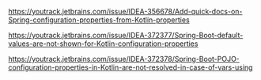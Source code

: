 https://youtrack.jetbrains.com/issue/IDEA-356678/Add-quick-docs-on-Spring-configuration-properties-from-Kotlin-properties

https://youtrack.jetbrains.com/issue/IDEA-372377/Spring-Boot-default-values-are-not-shown-for-Kotlin-configuration-properties

https://youtrack.jetbrains.com/issue/IDEA-372378/Spring-Boot-POJO-configuration-properties-in-Kotlin-are-not-resolved-in-case-of-vars-using